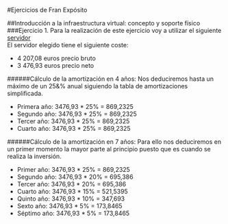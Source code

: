 #Ejercicios de Fran Expósito

##Introducción a la infraestructura virtual: concepto y soporte físico
###Ejercicio 1.
Para la realización de este ejercicio voy a utilizar el siguiente [servidor](http://www.senetic.es/product/709942-421?gclid=CjwKEAjwqamhBRDeyKKuuYztxwQSJAA1luvGNmmaBPD8uIBTFVNLdraahBwsAqJr7wJy4doFwrarLRoCeEfw_wcB)
<br />
El servidor elegido tiene el siguiente coste:
* 4 207,08 euros precio bruto
* 3 476,93 euros precio neto

######Cálculo de la amortización en 4 años:
Nos deduciremos hasta un máximo de un 25&% anual siguiendo la tabla de amortizaciones simplificada.<br />
* Primera año: 3476,93 * 25% = 869,2325<br />
* Segundo año: 3476,93 * 25% = 869,2325<br />
* Tercer año: 3476,93 * 25% = 869,2325<br />
* Cuarto año: 3476,93 * 25% = 869,2325<br />

######Cálculo de la amortización en 7 años: 
Para ello nos deduciremos en un primer momento la mayor parte al principio puesto que es cuando se realiza la inversión.<br />
* Primer año: 3476,93 * 25% = 869,2325<br />
* Segundo año: 3476,93 * 20% = 695,386<br />
* Tercer año: 3476,93 * 20% = 695,386<br />
* Cuarto año: 3476,93 * 15% = 521,5395<br />
* Quinto año: 3476,93 * 10% = 347,693<br />
* Sexto año: 3476,93 * 5% = 173,8465<br />
* Séptimo año: 3476,93 * 5% = 173,8465<br />
